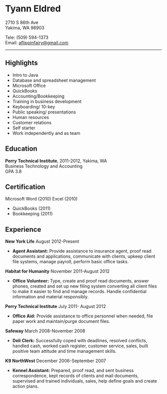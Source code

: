 Tyann Eldred
================
2710 S 86th Ave  
Yakima, WA 98903

Tele: (509) 594-1373  
Email: aflippinfairy@gmail.com
* * * * *
Highlights
--------------
  + Intro to Java
  + Database and spreadsheet management  
  + Microsoft Office
  + QuickBooks
  + Accounting/Bookkeeping
  + Training in business development
  + Keyboarding/ 10-key
  + Public speaking/ presentations
  + Human resources
  + Customer relations
  + Self starter
  + Work independently and as team

Education  
-----------
  **Perry Technical Institute**, 2011-2012, Yakima, WA  
  Business Technology and Accounting  
  GPA 3.8

Certification
---------------
Microsoft Word (2010) Excel (2010)
  + QuickBooks (2011) 
  + Bookkeeping (2011)
    
Experience
-------------
**New York Life** August 2012-Present
  + **Agent Assistant:** Provide assistance to insurance agent, proof read documents and applications, communicate with clients,  upkeep client file systems, manage payroll, perform basic office tasks.

**Habitat for Humanity** November 2011-August 2012  
  + **Office Volunteer:** Type, create and proof read documents, answer phones, created and set up new filing system converting all client files to make it easier to find and manage records. Handle confidential information and material responsibly.

**Perry Technical Institute** July 2011- August 2012
  + **Office Aid:** Provide assistance to office personnel when needed, file paper work and maintain/purge document files.
  
**Safeway** March 2008-November 2008
  + **Deli Clerk:** Successfully coped with deadlines, resolved conflicts, handled cash, worked cash register, customer service, sales, built positive team attitude and time management skills.

**K9 NorthWest** December 2006-September 2007
  + **Kennel Assistant:** Prepared, proof read, and sent business correspondence, kept records of clients and mail documents, supervised and trained individuals, sales, help define goals and create action plans.
